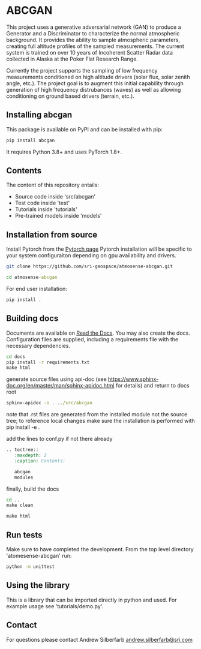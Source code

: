 # ABCGAN

This project uses a generative adversarial network (GAN) to produce a Generator and a Discriminator to characterize the normal atmospheric background. It provides the ability to sample atmospheric parameters, creating full altitude profiles of the sampled measurements. The current system is trained on over 10 years of Incoherent Scatter Radar data collected in Alaska at the Poker Flat Research Range.

Currently the project supports the sampling of low frequency measurements conditioned on high altitude drivers (solar flux, solar zenith angle, etc.). The project goal is to augment this initial capability through generation of high frequency distrubances (waves) as well as allowing conditioning on ground based drivers (terrain, etc.).

## Installing abcgan

This package is available on PyPI and can be installed with pip:

```bash
pip install abcgan
```

It requires Python 3.8+ and uses PyTorch 1.8+.

## Contents

The content of this repository entails:

* Source code inside 'src/abcgan'
* Test code inside 'test'
* Tutorials inside 'tutorials'
* Pre-trained models inside 'models'

## Installation from source

Install Pytorch from the [Pytorch page](https://pytorch.org/get-started/locally/)
Pytorch installation will be specific to your system configuraiton depending on gpu availability and drivers.

```bash
git clone https://github.com/sri-geospace/atmosense-abcgan.git
```

```cmd
cd atmosense-abcgan
```
For end user installation:
```cmd
pip install .
```

## Building docs

Documents are available on [Read the Docs](https://github.com/valentic/atmosense-abcgan). You may also create the docs. Configuration files are supplied, including a requirements file with the necessary dependencies. 

```cmd
cd docs
pip install -r requirements.txt
make html
```

generate source files using api-doc (see https://www.sphinx-doc.org/en/master/man/sphinx-apidoc.html for details) and return to docs root
```cmd
sphinx-apidoc -o . ../src/abcgan
```
note that .rst files are generated from the installed module not the source tree; to reference local changes make sure the installation is performed with pip install -e .

add the lines to conf.py if not there already
```cmd 
.. toctree::
   :maxdepth: 2
   :caption: Contents:

   abcgan
   modules
```
finally, build the docs
```cmd
cd ..
make clean
```
```cmd
make html
```

## Run tests

Make sure to have completed the development. From the top level directory 'atomesense-abcgan' run:

```bash
python -m unittest
```

## Using the library

This is a library that can be imported directly in python and used. For example usage see 'tutorials/demo.py'.

## Contact

For questions please contact Andrew Silberfarb <andrew.silberfarb@sri.com>
